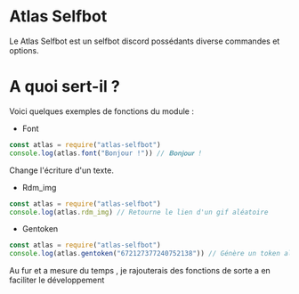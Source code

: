 # Atlas Selfbot
Le Atlas Selfbot est un selfbot discord possédants diverse commandes et options.

# A quoi sert-il ?
Voici quelques exemples de fonctions du module :
- Font
```js
const atlas = require("atlas-selfbot")
console.log(atlas.font("Bonjour !")) // 𝐁𝐨𝐧𝐣𝐨𝐮𝐫 !
```
Change l'écriture d'un texte.

- Rdm_img

```js
const atlas = require("atlas-selfbot")
console.log(atlas.rdm_img) // Retourne le lien d'un gif aléatoire
```
- Gentoken

```js
const atlas = require("atlas-selfbot")
console.log(atlas.gentoken("672127377240752138")) // Génère un token aléatoire a partir de son id : NjcyMTI3Mzc3MjQwNzUyMTM4.bbGzxb.iNqy5865u6kxgC2SVheFwZsq5v0
```

Au fur et a mesure du temps , je rajouterais des fonctions de sorte a en faciliter le développement